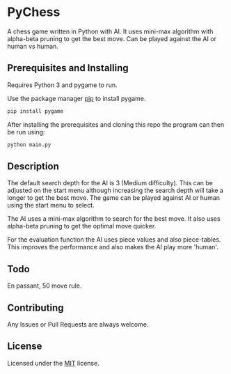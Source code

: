 # PyChess

A chess game written in Python with AI. It uses mini-max algorithm with alpha-beta pruning to get the best move. Can be played against the AI or human vs human.

## Prerequisites and Installing

Requires Python 3 and pygame to run. 

Use the package manager [pip](https://pip.pypa.io/en/stable/) to install pygame.

```bash
pip install pygame
```

After installing the prerequisites and cloning this repo the  program can then be run using:

```bash
python main.py
```
## Description

The default search depth for the AI is 3 (Medium difficulty). This can be adjusted on the start menu although increasing the search depth will take a longer to get the best move. The game can be played against AI or human using the start menu to select.

The AI uses a mini-max algorithm to search for the best move. It also uses alpha-beta pruning to get the optimal move quicker. 

For the evaluation function the AI uses piece values and also piece-tables. This improves the performance and also makes the AI play more 'human'.

## Todo

En passant, 50 move rule.

## Contributing

Any Issues or Pull Requests are always welcome. 

## License
Licensed under the [MIT](https://choosealicense.com/licenses/mit/) license.